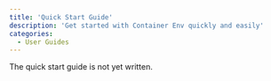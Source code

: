 ```yaml
---
title: 'Quick Start Guide'
description: 'Get started with Container Env quickly and easily'
categories:
  - User Guides
---
```


The quick start guide is not yet written.
